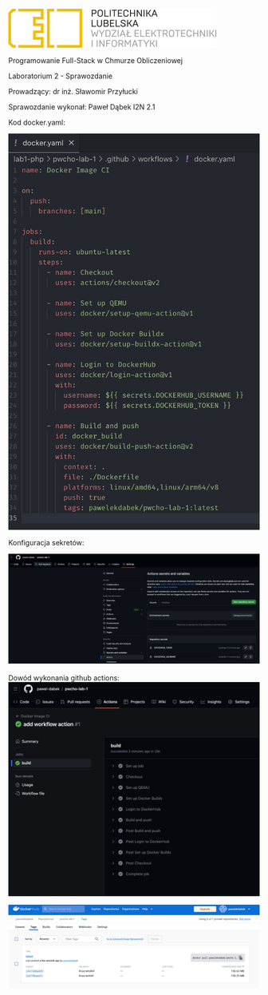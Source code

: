 ![](vertopal_b4da11e9717d4d0d99baf7cee8c056ce/media/image2.png)

Programowanie Full-Stack w Chmurze Obliczeniowej

Laboratorium 2 - Sprawozdanie

Prowadzący: dr inż. Sławomir Przyłucki

Sprawozdanie wykonał: Paweł Dąbek I2N 2.1

Kod docker.yaml:

![](vertopal_b4da11e9717d4d0d99baf7cee8c056ce/media/image4.png)

Konfiguracja sekretów:

![](vertopal_b4da11e9717d4d0d99baf7cee8c056ce/media/image3.png)
\
\
Dowód wykonania github actions:\
![](vertopal_b4da11e9717d4d0d99baf7cee8c056ce/media/image5.png)

![](vertopal_b4da11e9717d4d0d99baf7cee8c056ce/media/image1.png)
